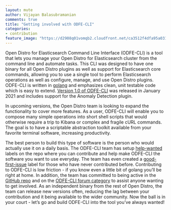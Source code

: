 ```yaml
---
layout: mute
author: Vijayan Balasubramanian
comments: true
title: "Getting involved with ODFE-CLI"
categories:
- contribution
feature_image: "https://d2908q01vomqb2.cloudfront.net/ca3512f4dfa95a03169c5a670a4c91a19b3077b4/2019/03/26/open_disto-elasticsearch-logo-800x400.jpg"
---
```


Open Distro for Elasticsearch Command Line Interface (ODFE-CLI) is a tool that lets you manage your Open Distro for Elasticsearch cluster from the command line and automate tasks. This CLI  was designed to have one binary for all Open Distro plugins as well as support for Elasticsearch core commands, allowing you to use a single tool to perform Elasticsearch operations as well as configure, manage, and use Open Distro plugins. ODFE-CLI is written in [golang](https://golang.org/) and emphasizes clean, unit testable code which is easy to extend. [Version 1.0 of ODFE-CLI](https://opendistro.github.io/for-elasticsearch/downloads.html#connect) was released in January 2021 and includes support for the Anomaly Detection plugin. 

In upcoming versions, the Open Distro team is looking to expand the functionality to cover more features. As a user, ODFE-CLI will enable you to compose many simple operations into short shell scripts that would otherwise require a trip to Kibana or complex and fragile cURL commands. The goal is to have a scriptable abstraction toolkit available from your favorite terminal software, increasing productivity. 

The best person to build this type of software is the person who would actually use it on a daily basis. The ODFE-CLI team has setup [help-wanted](https://github.com/opendistro-for-elasticsearch/odfe-cli/issues?q=is%3Aissue+is%3Aopen+label%3A%22help+wanted%22)  labels on the repo where you can contribute and help make ODFE-CLI the software you want to use everyday. The team has even created a  [good-first-issue](https://github.com/opendistro-for-elasticsearch/odfe-cli/issues?q=is%3Aissue+is%3Aopen+label%3A%22good+first+issue%22) label for those who have never contributed before. Contributing to ODFE-CLI is low friction - if you know even a little bit of golang you’ll be right at home. In addition, the team has committed to being active in the [GitHub repo](https://github.com/opendistro-for-elasticsearch/odfe-cli/) and on the [ODFE-CLI forum category](https://discuss.opendistrocommunity.dev/c/cli/55) to assist anyone wanting to get involved. As an independent binary from the rest of Open Distro, the team can release new versions often, reducing the lag between your contribution and it being available to the wider community. Now the ball is in your court - let’s go and build ODFE-CLI into the tool you’ve always wanted!

